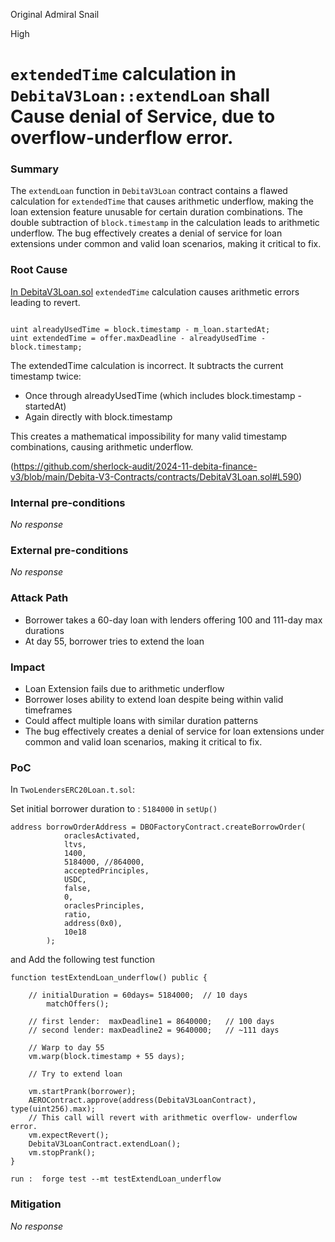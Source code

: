 Original Admiral Snail

High

# `extendedTime` calculation in `DebitaV3Loan::extendLoan` shall Cause denial of Service, due to overflow-underflow error.

### Summary

The `extendLoan` function in `DebitaV3Loan` contract contains a flawed calculation for `extendedTime` that causes arithmetic underflow, making the loan extension feature unusable for certain duration combinations. The double subtraction of `block.timestamp` in the calculation leads to arithmetic underflow.
The bug effectively creates a denial of service for loan extensions under common and valid loan scenarios, making it critical to fix.

### Root Cause

[In DebitaV3Loan.sol](https://github.com/sherlock-audit/2024-11-debita-finance-v3/blob/main/Debita-V3-Contracts/contracts/DebitaV3Loan.sol#L590) `extendedTime` calculation causes arithmetic errors leading to revert.


```Solidity 

uint alreadyUsedTime = block.timestamp - m_loan.startedAt;
uint extendedTime = offer.maxDeadline - alreadyUsedTime - block.timestamp;

```

The extendedTime calculation is incorrect.
It subtracts the current timestamp twice:
- Once through alreadyUsedTime (which includes block.timestamp - startedAt)
- Again directly with block.timestamp

This creates a mathematical impossibility for many valid timestamp combinations, causing arithmetic underflow.

(https://github.com/sherlock-audit/2024-11-debita-finance-v3/blob/main/Debita-V3-Contracts/contracts/DebitaV3Loan.sol#L590)

### Internal pre-conditions

_No response_

### External pre-conditions

_No response_

### Attack Path

- Borrower takes a 60-day loan with lenders offering 100 and 111-day max durations
- At day 55, borrower tries to extend the loan

### Impact

- Loan Extension fails due to arithmetic underflow
- Borrower loses ability to extend loan despite being within valid timeframes
- Could affect multiple loans with similar duration patterns
- The bug effectively creates a denial of service for loan extensions under common and valid loan scenarios, making it critical to fix.

### PoC

In `TwoLendersERC20Loan.t.sol`: 

Set initial borrower duration to : `5184000` in `setUp()`
```solidity
address borrowOrderAddress = DBOFactoryContract.createBorrowOrder(
            oraclesActivated,
            ltvs,
            1400,
            5184000, //864000,
            acceptedPrinciples,
            USDC,
            false,
            0,
            oraclesPrinciples,
            ratio,
            address(0x0),
            10e18
        );
```
and Add the following test function 

```solidity 
function testExtendLoan_underflow() public {
    
    // initialDuration = 60days= 5184000;  // 10 days
        matchOffers();

    // first lender:  maxDeadline1 = 8640000;   // 100 days
    // second lender: maxDeadline2 = 9640000;   // ~111 days
    
    // Warp to day 55
    vm.warp(block.timestamp + 55 days); 
    
    // Try to extend loan

    vm.startPrank(borrower);
    AEROContract.approve(address(DebitaV3LoanContract), type(uint256).max);    
    // This call will revert with arithmetic overflow- underflow error. 
    vm.expectRevert();  
    DebitaV3LoanContract.extendLoan();
    vm.stopPrank();
}
```
`run :  forge test --mt testExtendLoan_underflow`

### Mitigation

_No response_